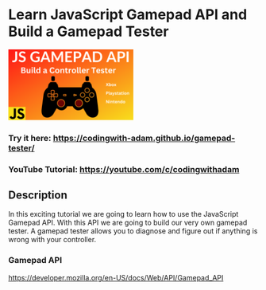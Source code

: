 # Learn JavaScript Gamepad API and Build a Gamepad Tester

[<img src="cover.png" width="50%" >](https://youtube.com/c/codingwithadam)

### Try it here: https://codingwith-adam.github.io/gamepad-tester/

### YouTube Tutorial: https://youtube.com/c/codingwithadam

## Description

In this exciting tutorial we are going to learn how to use the JavaScript Gamepad API. With this API we are going to build our very own gamepad tester. A gamepad tester allows you to diagnose and figure out if anything is wrong with your controller.

### Gamepad API

https://developer.mozilla.org/en-US/docs/Web/API/Gamepad_API
